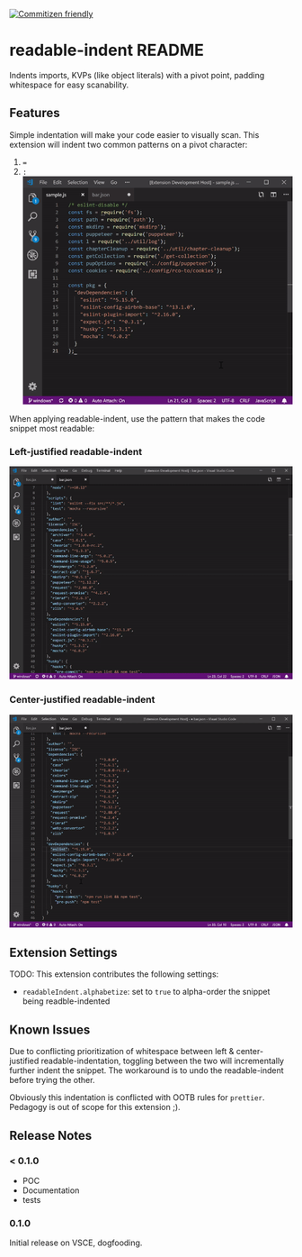 [![Commitizen friendly](https://img.shields.io/badge/commitizen-friendly-brightgreen.svg)](http://commitizen.github.io/cz-cli/)

# readable-indent README

Indents imports, KVPs (like object literals) with a pivot point, padding whitespace for easy scanability.

## Features

Simple indentation will make your code easier to visually scan.  This extension will indent two common patterns on a pivot character:
1. `=`
2. `:`
![intro](docs/intro.gif)

When applying readable-indent, use the pattern that makes the code snippet most readable:
### Left-justified readable-indent
![left-justified](docs/indent.gif)

### Center-justified readable-indent
![center-justified](docs/indent-with-pivot.gif)

## Extension Settings

TODO:
This extension contributes the following settings:

* `readableIndent.alphabetize`: set to `true` to alpha-order the snippet being readble-indented

## Known Issues

Due to conflicting prioritization of whitespace between left & center-justified readable-indentation, toggling between the two will incrementally further indent the snippet.  The workaround is to undo the readable-indent before trying the other.

Obviously this indentation is conflicted with OOTB rules for `prettier`.  Pedagogy is out of scope for this extension ;).

## Release Notes

### < 0.1.0

* POC
* Documentation
* tests

### 0.1.0

Initial release on VSCE, dogfooding.
